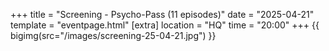 +++
title = "Screening - Psycho-Pass (11 episodes)"
date = "2025-04-21"
template = "eventpage.html"
[extra]
location = "HQ"
time = "20:00"
+++
{{ bigimg(src="/images/screening-25-04-21.jpg") }}

